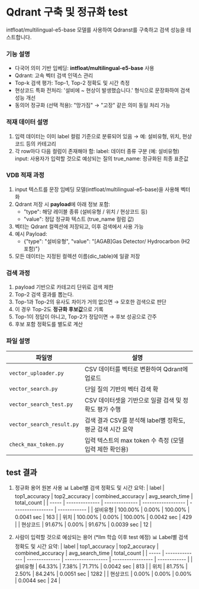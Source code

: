 # Qdrant 구축 및 정규화 test
intfloat/multilingual-e5-base 모델를 사용하여 Qdranst를 구축하고 검색 성능을 테스트합니다.

### 기능 설명
- 다국어 의미 기반 임베딩: **intfloat/multilingual-e5-base** 사용
- Qdrant: 고속 벡터 검색 인덱스 관리
- Top-k 검색 평가: Top-1, Top-2 정확도 및 시간 측정
- 현상코드 특화 전처리: '설비에 ~ 현상이 발생했습니다.' 형식으로 문장화하여 검색 성능 개선
- 동의어 정규화 (선택 적용): "망가짐" → "고장" 같은 의미 동일 처리 가능

### 적재 데이터 설명
1. 입력 데이터는 이미 label 컬럼 기준으로 분류되어 있음 → 예: 설비유형, 위치, 현상코드 등의 카테고리
2. 각 row마다 다음 컬럼이 존재해야 함:
  label: 데이터 종류 구분 (예: 설비유형)
  input: 사용자가 입력할 것으로 예상되는 질의
  true_name: 정규화된 최종 표준값

### VDB 적재 과정
1. input 텍스트를 문장 임베딩 모델(intfloat/multilingual-e5-base)을 사용해 벡터화
2. Qdrant 저장 시 **payload**에 아래 정보 포함:
    - "type": 해당 레이블 종류 (설비유형 / 위치 / 현상코드 등)
    - "value": 정답 정규화 텍스트 (true_name 컬럼 값)
2. 벡터는 Qdrant 컬렉션에 저장되고, 이후 검색에서 사용 가능
3. 예시 Payload:
    - {"type": "설비유형", "value": "[AGAB]Gas Detector/ Hydrocarbon (H2 포함)"}
4. 모든 데이터는 지정된 컬렉션 이름(dic_table)에 일괄 저장

### 검색 과정
1. payload 기반으로 카테고리 단위로 검색 제한
2. Top-2 검색 결과를 뽑는다.
3. Top-1과 Top-2의 유사도 차이가 거의 없으면 → 모호한 검색으로 판단
4. 이 경우 Top-2도 **정규화 후보값**으로 기록
5. Top-1이 정답이 아니고, Top-2가 정답이면 → 후보 성공으로 간주
6. 후보 포함 정확도를 별도로 계산

### 파일 설명
| 파일명                       | 설명                                     |
| ------------------------- | -------------------------------------- |
| `vector_uploader.py`      | CSV 데이터를 벡터로 변환하여 Qdrant에 업로드          |
| `vector_search.py`        | 단일 질의 기반의 벡터 검색 확         |
| `vector_search_test.py`   | CSV 데이터셋을 기반으로 일괄 검색 및 정확도 평가 수행       |
| `vector_search_result.py` | 검색 결과 CSV를 분석해 label별 정확도, 평균 검색 시간 요약 |
| `check_max_token.py`      | 입력 텍스트의 max token 수 측정 (모델 입력 제한 확인용)  |


## test 결과
1) 정규화 용어 원본 사용
📊 Label별 검색 정확도 및 시간 요약:
| label | top1\_accuracy | top2\_accuracy | combined\_accuracy | avg\_search\_time | total\_count |
| ----- | -------------- | -------------- | ------------------ | ----------------- | ------------ |
| 설비유형  | 100.00%        | 0.00%          | 100.00%            | 0.0041 sec        | 163          |
| 위치    | 100.00%        | 0.00%          | 100.00%            | 0.0042 sec        | 429          |
| 현상코드  | 91.67%         | 0.00%          | 91.67%             | 0.0039 sec        | 12           |

2) 사람이 입력할 것으로 예상되는 용어 (*llm 학습 이후 test 예정)
📊 Label별 검색 정확도 및 시간 요약:
| label | top1\_accuracy | top2\_accuracy | combined\_accuracy | avg\_search\_time | total\_count |
| ----- | -------------- | -------------- | ------------------ | ----------------- | ------------ |
| 설비유형  | 64.33%         | 7.38%          | 71.71%             | 0.0042 sec        | 813          |
| 위치    | 81.75%         | 2.50%          | 84.24%             | 0.0051 sec        | 1282         |
| 현상코드  | 0.00%          | 0.00%          | 0.00%              | 0.0044 sec        | 24           |

